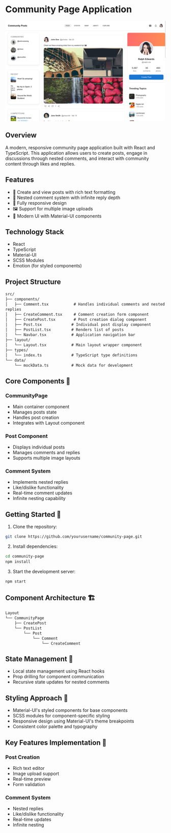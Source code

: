 # Community Page Application

![Community Page Screenshot](./screenshots/community-page.png)

## Overview

A modern, responsive community page application built with React and TypeScript. This application allows users to create posts, engage in discussions through nested comments, and interact with community content through likes and replies.

## Features

- 📝 Create and view posts with rich text formatting
- 💬 Nested comment system with infinite reply depth
- 📱 Fully responsive design
- 🖼️ Support for multiple image uploads
- 🎨 Modern UI with Material-UI components

## Technology Stack

- React
- TypeScript
- Material-UI
- SCSS Modules
- Emotion (for styled components)

## Project Structure

```tree
src/
├── components/
│   ├── Comment.tsx           # Handles individual comments and nested replies
│   ├── CreateComment.tsx     # Comment creation form component
│   ├── CreatePost.tsx        # Post creation dialog component
│   ├── Post.tsx             # Individual post display component
│   ├── PostList.tsx         # Renders list of posts
│   └── Navbar.tsx           # Application navigation bar
├── layout/
│   └── Layout.tsx           # Main layout wrapper component
├── types/
│   └── index.ts             # TypeScript type definitions
└── data/
    └── mockData.ts          # Mock data for development
```

## Core Components 🧩

### CommunityPage

- Main container component
- Manages posts state
- Handles post creation
- Integrates with Layout component

### Post Component

- Displays individual posts
- Manages comments and replies
- Supports multiple image layouts

### Comment System

- Implements nested replies
- Like/dislike functionality
- Real-time comment updates
- Infinite nesting capability

## Getting Started 🚀

1. Clone the repository:

```bash
git clone https://github.com/yourusername/community-page.git
```

2. Install dependencies:

```bash
cd community-page
npm install
```

3. Start the development server:

```bash
npm start
```

## Component Architecture 🏗️

```
Layout
└── CommunityPage
    ├── CreatePost
    └── PostList
        └── Post
            └── Comment
                └── CreateComment
```

## State Management 🔄

- Local state management using React hooks
- Prop drilling for component communication
- Recursive state updates for nested comments

## Styling Approach 🎨

- Material-UI's styled components for base components
- SCSS modules for component-specific styling
- Responsive design using Material-UI's theme breakpoints
- Consistent color palette and typography

## Key Features Implementation 🔑

### Post Creation

- Rich text editor
- Image upload support
- Real-time preview
- Form validation

### Comment System

- Nested replies
- Like/dislike functionality
- Real-time updates
- Infinite nesting
